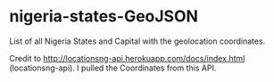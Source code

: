 # nigeria-states-GeoJSON
List of all Nigeria States and Capital with the geolocation coordinates.

Credit to http://locationsng-api.herokuapp.com/docs/index.html (locationsng-api). I pulled the Coordinates from this API.
